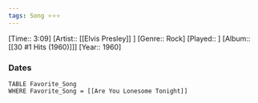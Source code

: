 ```yaml
---
tags: Song ⭐⭐⭐ 
---
```

[Time:: 3:09]
[Artist:: [[Elvis Presley]] ]
[Genre:: Rock]
[Played:: ]
[Album:: [[30 #1 Hits (1960)]]]
[Year:: 1960]
### Dates
````dataview
TABLE Favorite_Song
WHERE Favorite_Song = [[Are You Lonesome Tonight]]
````